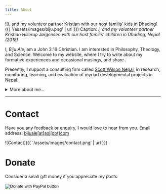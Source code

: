 ```yaml
---
title: About
---
```


![I, and my volunteer partner Kristian with our host familis' kids in Dhading]({{ '/assets/images/biju.png' | url }})
Caption: _I, and my volunteer partner Kristian Hillerup Jørgensen with our host familis' children in Dhading, Nepal (2018)_

I, _Biju Ale_, am a John 3:16 Christian. I am interested in Philosophy, Theology, and Science. Welcome to my website, where I try to write about my formative experiences and occasional musings, and share .

Presently, I support a consulting firm called [Scott Wilson Nepal](https://swnepal.com.np/biju-ale/), in research, monitoring, learning, and evaluation of myriad developmental projects in Nepal. <details class="details-animated ">

<summary>More about me...</summary>

- I support humanitarian and educational causes.
- I believe naturalism, scientism, postmodernism, and critical theories are false worldviews.
- I love dogs.
- Some favourite authors: CS Lewis, JRR Tolkien, Richard Swinburne, Pascal, William L Craig, & J P Moreland.
- Some favourite musicians: Symphony X, Creed, Buckethead, Kenny G, Stravinsky, & Beethoven.
- My favorite shows are Batman Animated Series (1992), X-Men (1992), Full house (1987), Freaks & Geeks (1999), and Robert L. Kuhn's Closer to Truth.
- I am nostalgic about the lovely 90s and the early 2000s. Would it be possible bring 'em back and live in one?
- I also love to hike, bicycle, take pictures, play the guitar, and art-related activities: art, craft, and lettering.
- Me, elsewhere on the web: [Academia.edu](https://independent.academia.edu/BijuAle/), [LinkedIn](https://linkedin.com/in/bijuale/), [Facebook](https://fb.com/BijuAle), [Instagram](https://instagram.com/bijuale__)
</details>
<hr>

# Contact

Have you any feedback or enquiry, I would love to hear from you. Email address: <a href="mailto:bijuale@aol.com" target="_blank"    rel="noopener noreferrer"> bijuale[at]aol[dot]com</a>

![Contact]({{ '/assets/images/contact.png' | url }})

# Donate

Consider a small gift money if you appreciate my posts.

<form action="https://www.paypal.com/donate" method="post" target="_top">
<input type="hidden" name="hosted_button_id" value="M6UYLSALRKX5W" />
<input type="image" src="https://www.paypalobjects.com/en_US/i/btn/btn_donateCC_LG.gif" border="0" name="submit" title="PayPal - The safer, easier way to pay online!" alt="Donate with PayPal button" />
<img alt="" border="0" src="https://www.paypal.com/en_NP/i/scr/pixel.gif" width="1" height="1" />
</form>